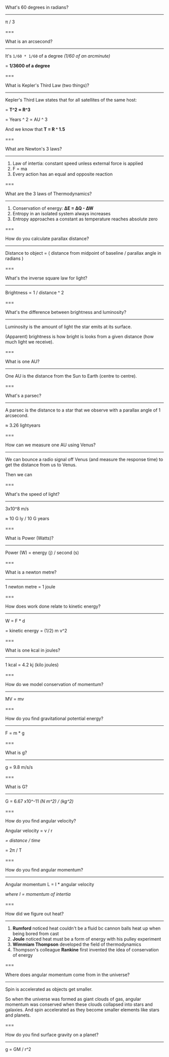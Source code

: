 What's 60 degrees in radians?

---

π / 3

===

What is an arcsecond?

---

It's `1/60 * 1/60` of a degree *(1/60 of an arcminute)*

= **1/3600 of a degree**

===

What is Kepler's Third Law (two things)?

---

Kepler's Third Law states that for all satellites of the same host:

= **T^2 ∝ R^3**

= Years ^ 2 ∝ AU ^ 3

And we know that **T = R ^ 1.5**

===

What are Newton's 3 laws?

---

1. Law of intertia: constant speed unless external force is applied
2. F = ma
3. Every action has an equal and opposite reaction

===

What are the 3 laws of Thermodynamics?

---

1. Conservation of energy: **∆E = ∆Q - ∆W**
2. Entropy in an isolated system always increases
3. Entropy approaches a constant as temperature reaches absolute zero

===

How do you calculate parallax distance?

---

Distance to object = ( distance from midpoint of baseline / parallax angle in radians )

===

What's the inverse square law for light?

---

Brightness ∝ 1 / distance ^ 2

===

What's the difference between brightness and luminosity?

---

Luminosity is the amount of light the star emits at its surface.

(Apparent) brightness is how bright is looks from a given distance (how much light we receive).

===

What is one AU?

---

One AU is the distance from the Sun to Earth (centre to centre).

===

What's a parsec?

---

A parsec is the distance to a star that we observe with a parallax angle of 1 arcsecond.

≈ 3.26 lightyears

===

How can we measure one AU using Venus?

---

We can bounce a radio signal off Venus (and measure the response time) to get the distance from us to Venus.

Then we can 

===

What's the speed of light?

---

3x10^8 m/s

≈ 10 G ly / 10 G years

===

What is Power (Watts)?

---

Power (W) = energy (j) / second (s)

===

What is a newton metre?

---

1 newton metre = 1 joule

===

How does work done relate to kinetic energy?

---

W = F * d

= kinetic energy = (1/2) m v^2

===

What is one kcal in joules?

---

1 kcal = 4.2 kj (kilo joules)

===

How do we model conservation of momentum?

---

MV = mv

===

How do you find gravitational potential energy?

---

F = m * g

===

What is g?

---

g = 9.8 m/s/s

===

What is G?

---

G = 6.67 x10^-11 *(N m^2) / (kg^2)*

===

How do you find angular velocity?

Angular velocity = v / r

*= distance / time*

= 2π / T

===

How do you find angular momentum?

---

Angular momentum L = I * angular velocity

*where I = momentum of intertia*

===

How did we figure out heat?

---

1. **Rumford** noticed heat couldn't be a fluid bc cannon balls heat up when being bored from cast
2. **Joule** noticed heat must be a form of energy with his pulley experiment
3. **Wimmiam Thompson** developed the field of thermodynamics 
4. Thompson's colleague **Rankine** first invented the idea of conservation of energy

===

Where does angular momentum come from in the universe?

---

Spin is accelerated as objects get smaller.

So when the universe was formed as giant clouds of gas, angular momentum was conserved when these clouds collapsed into stars and galaxies. And spin accelerated as they become smaller elements like stars and planets.

===

How do you find surface gravity on a planet?

---

g = GM / r^2